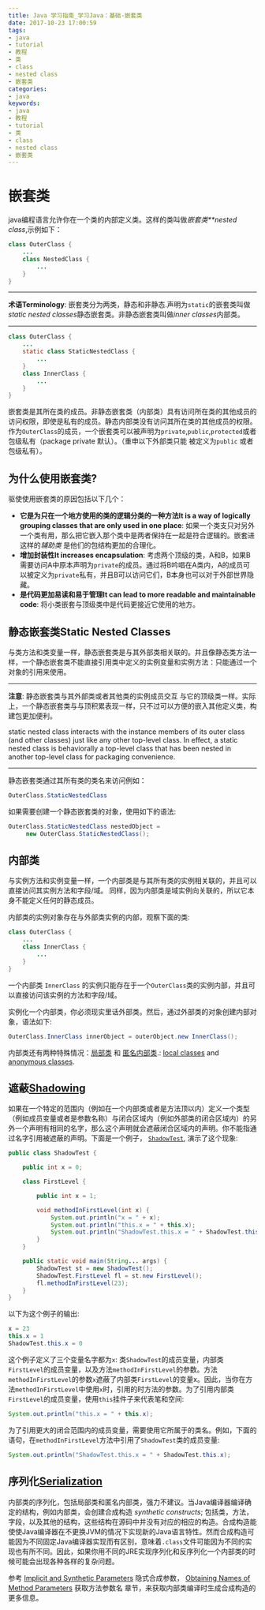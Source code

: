 ```yaml
---
title: Java 学习指南_学习Java：基础-嵌套类
date: 2017-10-23 17:00:59
tags: 
- java
- tutorial
- 教程
- 类
- class
- nested class
- 嵌套类
categories:
- java
keywords:
- java
- 教程
- tutorial
- 类
- class
- nested class
- 嵌套类	
---
```


# 嵌套类

java编程语言允许你在一个类的内部定义类。这样的类叫做*嵌套类**nested class*,示例如下：

```java
class OuterClass {
    ...
    class NestedClass {
        ...
    }
}
```

------

**术语Terminology**: 嵌套类分为两类，静态和非静态.声明为`static`的嵌套类叫做 *static nested classes*静态嵌套类。非静态嵌套类叫做*inner classes*内部类。

------

```java
class OuterClass {
    ...
    static class StaticNestedClass {
        ...
    }
    class InnerClass {
        ...
    }
}
```

嵌套类是其所在类的成员。非静态嵌套类（内部类）具有访问所在类的其他成员的访问权限，即使是私有的成员。静态内部类没有访问其所在类的其他成员的权限。作为`OuterClass`的成员，一个嵌套类可以被声明为`private`,`public`,`protected`或者包级私有（package private 默认）。（重申以下外部类只能 被定义为`public` 或者 包级私有）。

## 为什么使用嵌套类?



驱使使用嵌套类的原因包括以下几个：

- **它是为只在一个地方使用的类的逻辑分类的一种方法It is a way of logically grouping classes that are only used in one place**: 如果一个类支只对另外一个类有用，那么把它嵌入那个类中是两者保持在一起是符合逻辑的。嵌套进这样的*辅助类* 是他们的包结构更加的合理化。
- **增加封装性It increases encapsulation**:  考虑两个顶级的类，A和B，如果B需要访问A中原本声明为`private`的成员。通过将B吟唱在A类内，A的成员可以被定义为`private`私有，并且B可以访问它们，B本身也可以对于外部世界隐藏。
- **是代码更加易读和易于管理It can lead to more readable and maintainable code**: 将小类嵌套与顶级类中是代码更接近它使用的地方。

## 静态嵌套类Static Nested Classes

与类方法和类变量一样，静态嵌套类是与其外部类相关联的。并且像静态类方法一样，一个静态嵌套类不能直接引用类中定义的实例变量和实例方法：只能通过一个对象的引用来使用。

------

**注意**:  静态嵌套类与其外部类或者其他类的实例成员交互 与它的顶级类一样。实际上，一个静态嵌套类与与顶积累表现一样，只不过可以方便的嵌入其他定义类，构建包更加便利。

static nested class interacts with the instance members of its outer class (and other classes) just like any other top-level class. In effect, a static nested class is behaviorally a top-level class that has been nested in another top-level class for packaging convenience.

------

静态嵌套类通过其所有类的类名来访问例如：

```java
OuterClass.StaticNestedClass
```

如果需要创建一个静态嵌套类的对象，使用如下的语法:

```java
OuterClass.StaticNestedClass nestedObject =
     new OuterClass.StaticNestedClass();
```

## 内部类

与实例方法和实例变量一样，一个内部类是与其所有类的实例相关联的，并且可以直接访问其实例方法和字段/域。 同样，因为内部类是域实例向关联的，所以它本身不能定义任何的静态成员。

内部类的实例对象存在与外部类实例的内部，观察下面的类:

```java
class OuterClass {
    ...
    class InnerClass {
        ...
    }
}

```

一个内部类 `InnerClass` 的实例只能存在于一个`OuterClass`类的实例内部，并且可以直接访问该实例的方法和字段/域。

实例化一个内部类，你必须现实里话外部类。然后，通过外部类的对象创建内部对象，语法如下:

```java
OuterClass.InnerClass innerObject = outerObject.new InnerClass();
```

内部类还有两种特殊情况：[局部类]() 和 [匿名内部类]().: [local classes](https://docs.oracle.com/javase/tutorial/java/javaOO/localclasses.html) and [anonymous classes](https://docs.oracle.com/javase/tutorial/java/javaOO/anonymousclasses.html).

## 遮蔽[Shadowing]()

如果在一个特定的范围内（例如在一个内部类或者是方法顶以内）定义一个类型（例如成员变量或者是参数名称）与闭合区域内（例如外部类的闭合区域内）的另外一个声明有相同的名字，那么这个声明就会遮蔽闭合区域内的声明。你不能指通过名字引用被遮蔽的声明。下面是一个例子， [`ShadowTest`](https://docs.oracle.com/javase/tutorial/java/javaOO/examples/ShadowTest.java), 演示了这个现象:

```java
public class ShadowTest {

    public int x = 0;

    class FirstLevel {

        public int x = 1;

        void methodInFirstLevel(int x) {
            System.out.println("x = " + x);
            System.out.println("this.x = " + this.x);
            System.out.println("ShadowTest.this.x = " + ShadowTest.this.x);
        }
    }

    public static void main(String... args) {
        ShadowTest st = new ShadowTest();
        ShadowTest.FirstLevel fl = st.new FirstLevel();
        fl.methodInFirstLevel(23);
    }
}
```

以下为这个例子的输出:

```java
x = 23
this.x = 1
ShadowTest.this.x = 0
```

这个例子定义了三个变量名字都为`x`: 类`ShadowTest`的成员变量，内部类`FirstLevel`的成员变量，以及方法`methodInFirstLevel`的参数。方法`methodInFirstLevel`的参数`x`遮蔽了内部类`FirstLevel`的变量x。因此，当你在方法`methodInFirstLevel`中使用`x`时，引用的时方法的参数。为了引用内部类`FirstLevel`的成员变量，使用`this`挂件子来代表笔和空间:

```java
System.out.println("this.x = " + this.x);
```

为了引用更大的闭合范围内的成员变量，需要使用它所属于的类名。例如，下面的语句，在`methodInFirstLevel`方法中引用了`ShadowTest`类的成员变量:

```java
System.out.println("ShadowTest.this.x = " + ShadowTest.this.x);
```

## 序列化[Serialization]()

内部类的序列化，包括局部类和匿名内部类，强力不建议。当Java编译器编译确定的结构，例如内部类，会创建合成构造 *synthetic constructs*; 包括类，方法，字段，以及其他的结构，这些结构在源码中并没有对应的相应的构造。合成构造能使使Java编译器在不更换JVM的情况下实现新的Java语言特性。然而合成构造可能因为不同固定Java编译器实现而有区别，意味着`.class`文件可能因为不同的实现也有所不同。因此，如果你用不同的JRE实现序列化和反序列化一个内部类的时候可能会出现各种各样的复杂问题。

参考 [Implicit and Synthetic Parameters](https://docs.oracle.com/javase/tutorial/reflect/member/methodparameterreflection.html#implcit_and_synthetic)  隐式合成参数， [Obtaining Names of Method Parameters](https://docs.oracle.com/javase/tutorial/reflect/member/methodparameterreflection.html) 获取方法参数名 章节，来获取内部类编译时生成合成构造的更多信息。